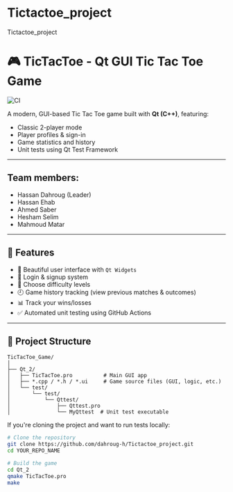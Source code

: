 # Tictactoe_project
Tictactoe_project
# 🎮 TicTacToe - Qt GUI Tic Tac Toe Game

![CI](https://github.com/dahroug-h/Tictactoe_project/actions/workflows/qt.yml/badge.svg)

A modern, GUI-based Tic Tac Toe game built with **Qt (C++)**, featuring:
- Classic 2-player mode
- Player profiles & sign-in
- Game statistics and history
- Unit tests using Qt Test Framework

-------------------------
## Team members:

  - Hassan Dahroug (Leader)
  - Hassan Ehab
  - Ahmed Saber
  - Hesham Selim
  - Mahmoud Matar
-------------------------
## 🚀 Features

- 🎨 Beautiful user interface with `Qt Widgets`
- 👥 Login & signup system
- 🧠 Choose difficulty levels
- 🕘 Game history tracking (view previous matches & outcomes)
- 📊 Track your wins/losses
- ✅ Automated unit testing using GitHub Actions


----------------


## 📁 Project Structure
```text
TicTacToe_Game/
│
├── Qt_2/
│   ├── TicTacToe.pro          # Main GUI app
│   ├── *.cpp / *.h / *.ui     # Game source files (GUI, logic, etc.)
│   └── test/
│       └── test/
│           └── Qttest/
│               ├── Qttest.pro
│               └── MyQttest  # Unit test executable
```
If you're cloning the project and want to run tests locally:


```bash
# Clone the repository
git clone https://github.com/dahroug-h/Tictactoe_project.git
cd YOUR_REPO_NAME

# Build the game
cd Qt_2
qmake TicTacToe.pro
make
